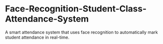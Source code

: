 # Face-Recognition-Student-Class-Attendance-System
A smart attendance system that uses face recognition to automatically mark student attendance in real-time.
